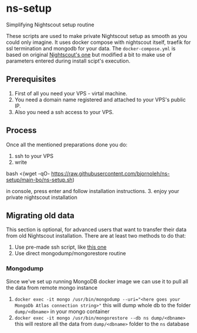 # ns-setup
Simplifying Nightscout setup routine

These scripts are used to make private Nightscout setup as smooth as you could only imagine.
It uses docker compose with nightscout itself, traefik for ssl termination and mongodb for your data. The `docker-compose.yml` is based on original [Nightscout's one](https://github.com/nightscout/cgm-remote-monitor/blob/master/docker-compose.yml) but modified a bit to make use of parameters entered during install scipt's execution.

## Prerequisites
1. First of all you need your VPS - virtal machine.
2. You need a domain name registered and attached to your VPS's public IP.
3. Also you need a ssh access to your VPS.

## Process
Once all the mentioned preparations done you do:
1. ssh to your VPS
2. write

bash <(wget -qO- https://raw.githubusercontent.com/bjornoleh/ns-setup/main-bo/ns-setup.sh)

 in console, press enter and follow installation instructions.
3. enjoy your private nightscout installation

## Migrating old data
This section is optional, for advanced users that want to transfer their data from old Nightscout installation.
There are at least two methods to do that:

1. Use pre-made ssh script, like [this one](https://github.com/tzachi-dar/nightscout-vps/blob/vps-1/clone_nightscout.sh)
2. Use direct mongodump/mongorestore routine

### Mongodump
Since we've set up running MongoDB docker image we can use it to pull all the data from remote mongo instance
1. `docker exec -it mongo /usr/bin/mongodump --uri="<here goes your MongoDb Atlas connection string>"`
this will dump whole db to the folder `dump/<dbname>` in your mongo container
2. `docker exec -it mongo /usr/bin/mongorestore --db ns dump/<dbname>`
this will restore all the data from `dump/<dbname>` folder to the `ns` database